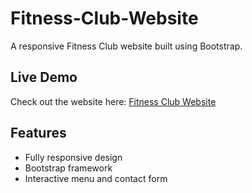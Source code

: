# Fitness-Club-Website

A responsive Fitness Club website built using Bootstrap.

## Live Demo
Check out the website here: [Fitness Club Website](https://ananyaashettyy.github.io/Fitness-Club-Website)

## Features
- Fully responsive design
- Bootstrap framework
- Interactive menu and contact form

